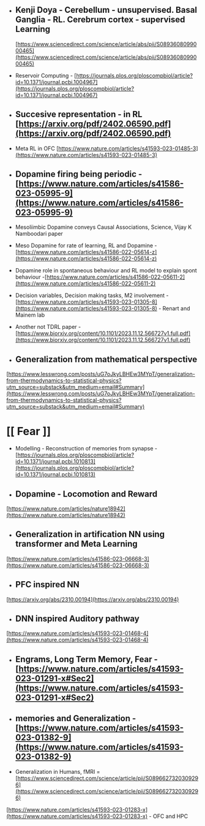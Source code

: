 
- ## Kenji Doya - Cerebellum - unsupervised. Basal Ganglia - RL. Cerebrum cortex - supervised Learning
  [https://www.sciencedirect.com/science/article/abs/pii/S0893608099000465](https://www.sciencedirect.com/science/article/abs/pii/S0893608099000465)

- Reservoir Computing - [https://journals.plos.org/ploscompbiol/article?id=10.1371/journal.pcbi.1004967](https://journals.plos.org/ploscompbiol/article?id=10.1371/journal.pcbi.1004967)

- ## Succesive representation - in RL [https://arxiv.org/pdf/2402.06590.pdf](https://arxiv.org/pdf/2402.06590.pdf)

- Meta RL in OFC  [https://www.nature.com/articles/s41593-023-01485-3](https://www.nature.com/articles/s41593-023-01485-3)

- ## Dopamine firing being periodic - [https://www.nature.com/articles/s41586-023-05995-9](https://www.nature.com/articles/s41586-023-05995-9)

- Mesoliimbic Dopamine conveys Causal Associations, Science, Vijay K Namboodari paper 

- Meso Dopamine for rate of learning, RL and Dopamine - [https://www.nature.com/articles/s41586-022-05614-z](https://www.nature.com/articles/s41586-022-05614-z)

-  Dopamine role in spontaneous behaviour and RL model to explain spont behaviour -[https://www.nature.com/articles/s41586-022-05611-2](https://www.nature.com/articles/s41586-022-05611-2)



- Decision variables, Decision making tasks, M2 involvement - [https://www.nature.com/articles/s41593-023-01305-8](https://www.nature.com/articles/s41593-023-01305-8) - Renart and Mainem lab

-  Another not TDRL paper - [https://www.biorxiv.org/content/10.1101/2023.11.12.566727v1.full.pdf](https://www.biorxiv.org/content/10.1101/2023.11.12.566727v1.full.pdf)

- ## Generalization from mathematical perspective

[https://www.lesswrong.com/posts/uG7oJkyLBHEw3MYpT/generalization-from-thermodynamics-to-statistical-physics?utm_source=substack&utm_medium=email#Summary](https://www.lesswrong.com/posts/uG7oJkyLBHEw3MYpT/generalization-from-thermodynamics-to-statistical-physics?utm_source=substack&utm_medium=email#Summary)

# [[ Fear ]]

- Modelling - Reconstruction of memories from synapse - [https://journals.plos.org/ploscompbiol/article?id=10.1371/journal.pcbi.1010813](https://journals.plos.org/ploscompbiol/article?id=10.1371/journal.pcbi.1010813)

- ## Dopamine - Locomotion and Reward

[https://www.nature.com/articles/nature18942](https://www.nature.com/articles/nature18942)

- ## Generalization in artification NN using transformer and Meta Learning

[https://www.nature.com/articles/s41586-023-06668-3](https://www.nature.com/articles/s41586-023-06668-3)

 - ## PFC inspired NN

[https://arxiv.org/abs/2310.00194](https://arxiv.org/abs/2310.00194)


- ## DNN inspired Auditory pathway
[https://www.nature.com/articles/s41593-023-01468-4](https://www.nature.com/articles/s41593-023-01468-4)

- ## Engrams, Long Term Memory, Fear - [https://www.nature.com/articles/s41593-023-01291-x#Sec2](https://www.nature.com/articles/s41593-023-01291-x#Sec2)

- ## memories and Generalization - [https://www.nature.com/articles/s41593-023-01382-9](https://www.nature.com/articles/s41593-023-01382-9)
- Generalization in Humans, fMRI = [https://www.sciencedirect.com/science/article/pii/S0896627320309296](https://www.sciencedirect.com/science/article/pii/S0896627320309296)

[https://www.nature.com/articles/s41593-023-01283-x](https://www.nature.com/articles/s41593-023-01283-x) - OFC and HPC